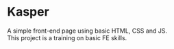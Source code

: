 # Kasper
A simple front-end page using basic HTML, CSS and JS.  
This project is a training on basic FE skills.
